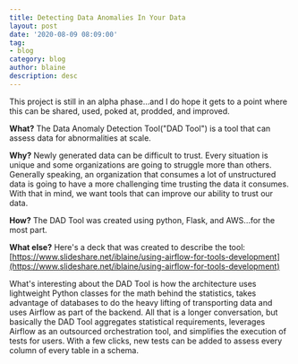 ```yaml
---
title: Detecting Data Anomalies In Your Data
layout: post
date: '2020-08-09 08:09:00'
tag:
- blog
category: blog
author: blaine
description: desc
---
```


This project is still in an alpha phase...and I do hope it gets to a point where this can be shared, used, poked at, prodded, and improved.

**What?**
The Data Anomaly Detection Tool("DAD Tool") is a tool that can assess data for abnormalities at scale.

**Why?**
Newly generated data can be difficult to trust.  Every situation is unique and some organizations are going to struggle more than others.  Generally speaking, an organization that consumes a lot of unstructured data is going to have a more challenging time trusting the data it consumes.  With that in mind, we want tools that can improve our ability to trust our data.

**How?**
The DAD Tool was created using python, Flask, and AWS...for the most part.

**What else?**
Here's a deck that was created to describe the tool: [https://www.slideshare.net/iblaine/using-airflow-for-tools-development](https://www.slideshare.net/iblaine/using-airflow-for-tools-development)

What's interesting about the DAD Tool is how the architecture uses lightweight Python classes for the math behind the statistics, takes advantage of databases to do the heavy lifting of transporting data and uses Airflow as part of the backend.  All that is a longer conversation, but basically the DAD Tool aggregates statistical requirements, leverages Airflow as an outsourced orchestration tool, and simplifies the execution of tests for users.  With a few clicks, new tests can be added to assess every column of every table in a schema.
